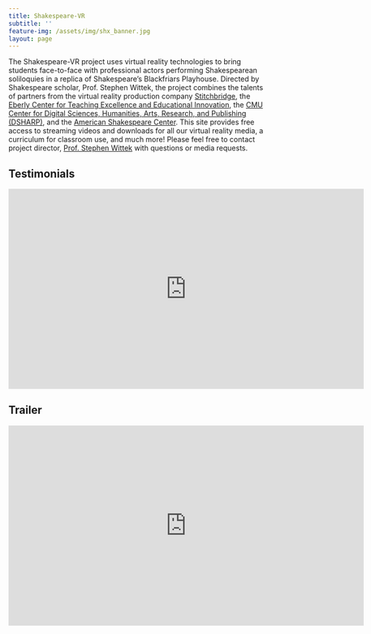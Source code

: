 ```yaml
---
title: Shakespeare-VR
subtitle: ''
feature-img: /assets/img/shx_banner.jpg
layout: page
---
```

The Shakespeare-VR project uses virtual reality technologies to bring students face-to-face with professional actors performing Shakespearean soliloquies in a replica of Shakespeare’s Blackfriars Playhouse. Directed by Shakespeare scholar, Prof. Stephen Wittek, the project combines the talents of partners from the virtual reality production company [Stitchbridge](https://www.stitchbridge.com/), the [Eberly Center for Teaching Excellence and Educational Innovation](https://www.cmu.edu/teaching/), the [CMU Center for Digital Sciences, Humanities, Arts, Research, and Publishing (DSHARP)](http://dsharp.library.cmu.edu/), and the [American Shakespeare Center](https://americanshakespearecenter.com/). This site provides free access to streaming videos and downloads for all our virtual reality media, a curriculum for classroom use, and much more! Please feel free to contact project director, [Prof. Stephen Wittek](mailto:stephen.wittek@andrew.cmu.edu) with questions or media requests.

## Testimonials

<iframe width="700" height="394" src="https://youtu.be/TeSpMRegRgk" frameborder="0" allow="accelerometer; autoplay; encrypted-media; gyroscope; picture-in-picture" allowfullscreen></iframe>

## Trailer

<iframe width="700" height="394" src="https://youtu.be/o2c4MuKOLZg" frameborder="0" allow="accelerometer; autoplay; encrypted-media; gyroscope; picture-in-picture" allowfullscreen></iframe>
